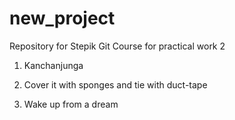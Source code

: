 # new_project
Repository for Stepik Git Course for practical work 2

1. Kanchanjunga

2. Cover it with sponges and tie with duct-tape

3. Wake up from a dream
